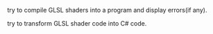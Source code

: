 ﻿try to compile GLSL shaders into a program and display errors(if any).

try to transform GLSL shader code into C# code.

